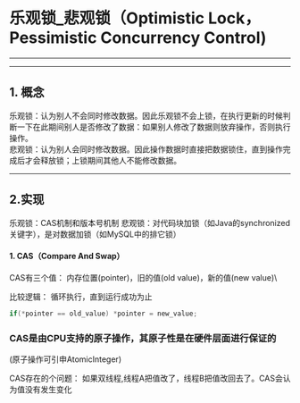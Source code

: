 # 乐观锁_悲观锁（Optimistic Lock，Pessimistic Concurrency Control)
---
---

## 1. 概念
乐观锁：认为别人不会同时修改数据。因此乐观锁不会上锁，在执行更新的时候判断一下在此期间别人是否修改了数据：如果别人修改了数据则放弃操作，否则执行操作。\
悲观锁：认为别人会同时修改数据。因此操作数据时直接把数据锁住，直到操作完成后才会释放锁；上锁期间其他人不能修改数据。

---

## 2.实现
乐观锁：CAS机制和版本号机制
悲观锁：对代码块加锁（如Java的synchronized关键字），是对数据加锁（如MySQL中的排它锁）

#### 1. CAS（Compare And Swap）
CAS有三个值： 内存位置(pointer)，旧的值(old value)，新的值(new value)\

比较逻辑：
循环执行，直到运行成功为止
```java
if(*pointer == old_value) *pointer = new_value;
```

### CAS是由CPU支持的原子操作，其原子性是在硬件层面进行保证的
(原子操作可引申AtomicInteger)

CAS存在的个问题：
如果双线程,线程A把值改了，线程B把值改回去了。CAS会认为值没有发生变化

